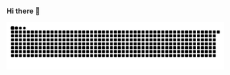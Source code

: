 ### Hi there 👋
<picture>
  <source media="(prefers-color-scheme: dark)" srcset="https://raw.githubusercontent.com/uasuas/uasuas/master/img/snake-dark.svg">
  <source media="(prefers-color-scheme: light)" srcset="https://raw.githubusercontent.com/uasuas/uasuas/master/img/snake.svg">
  <img alt="github contribution grid snake animation" src="https://raw.githubusercontent.com/uasuas/uasuas/master/img/snake.svg">
</picture>
<!--
**uasuas/uasuas** is a ✨ _special_ ✨ repository because its `README.md` (this file) appears on your GitHub profile.

Here are some ideas to get you started:

- 🔭 I’m currently working on ...
- 🌱 I’m currently learning ...
- 👯 I’m looking to collaborate on ...
- 🤔 I’m looking for help with ...
- 💬 Ask me about ...
- 📫 How to reach me: ...
- 😄 Pronouns: ...
- ⚡ Fun fact: ...
-->
